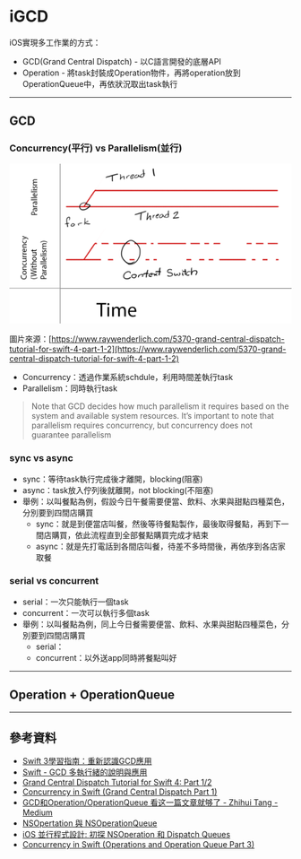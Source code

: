 # iGCD

iOS實現多工作業的方式：
- GCD(Grand Central Dispatch) - 以C語言開發的底層API
- Operation - 將task封裝成Operation物件，再將operation放到OperationQueue中，再依狀況取出task執行

---

## GCD

### Concurrency(平行) vs Parallelism(並行)

![](./images/Concurrency_vs_Parallelism.png)

圖片來源：[https://www.raywenderlich.com/5370-grand-central-dispatch-tutorial-for-swift-4-part-1-2](https://www.raywenderlich.com/5370-grand-central-dispatch-tutorial-for-swift-4-part-1-2)

- Concurrency：透過作業系統schdule，利用時間差執行task
- Parallelism：同時執行task
> Note that GCD decides how much parallelism it requires based on the system and available system resources. It’s important to note that parallelism requires concurrency, but concurrency does not guarantee parallelism

### sync vs async
- sync：等待task執行完成後才離開，blocking(阻塞)
- async：task放入佇列後就離開，not blocking(不阻塞)
- 舉例：以叫餐點為例，假設今日午餐需要便當、飲料、水果與甜點四種菜色，分別要到四間店購買
  - sync：就是到便當店叫餐，然後等待餐點製作，最後取得餐點，再到下一間店購買，依此流程直到全部餐點購買完成才結束
  - async：就是先打電話到各間店叫餐，待差不多時間後，再依序到各店家取餐

### serial vs concurrent
- serial：一次只能執行一個task
- concurrent：一次可以執行多個task
- 舉例：以叫餐點為例，同上今日餐需要便當、飲料、水果與甜點四種菜色，分別要到四間店購買
  - serial：
  - concurrent：以外送app同時將餐點叫好
  
---
## Operation + OperationQueue

---
## 參考資料
  - [Swift 3學習指南：重新認識GCD應用](https://www.appcoda.com.tw/grand-central-dispatch/)
  - [Swift - GCD 多執行緒的說明與應用](https://medium.com/@mikru168/ios-gcd多執行緒的說明與應用-c69a68d01da1)
  - [Grand Central Dispatch Tutorial for Swift 4: Part 1/2
  ](https://www.raywenderlich.com/5370-grand-central-dispatch-tutorial-for-swift-4-part-1-2)
  - [Concurrency in Swift (Grand Central Dispatch Part 1)](https://medium.com/@aliakhtar_16369/concurrency-in-swift-grand-central-dispatch-part-1-945ff05e8863)
  - [GCD和Operation/OperationQueue 看这一篇文章就够了 - Zhihui Tang - Medium](https://medium.com/@crafttang/gcd和operation-operationqueue-看这一篇文章就够了-f38d50521543)
  - [NSOpertation 與 NSOperationQueue](https://zonble.gitbooks.io/kkbox-ios-dev/threading/nsoperation_and_nsoperationqueue.html)
  - [iOS 並行程式設計: 初探 NSOperation 和 Dispatch Queues](https://www.appcoda.com.tw/ios-concurrency/)
  - [Concurrency in Swift (Operations and Operation Queue Part 3)](https://medium.com/@aliakhtar_16369/concurrency-in-swift-operations-and-operation-queue-part-3-a108fbe27d61)